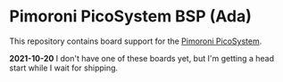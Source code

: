 # Pimoroni PicoSystem BSP (Ada)

This repository contains board support for the [Pimoroni PicoSystem](https://shop.pimoroni.com/products/picosystem).

**2021-10-20** I don't have one of these boards yet, but I'm getting a head start while I wait for shipping.

